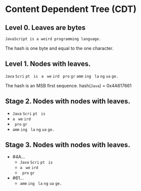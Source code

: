 # Content Dependent Tree (CDT)

## Level 0. Leaves are bytes

`JavaScript is a weird programming language.`

The hash is one byte and equal to the one character.

## Level 1. Nodes with leaves.

`Java` `Scri` `pt ` `is ` `a ` `we` `ird` ` pro` `gr` `amm` `ing` ` la` `ng` `ua` `ge.`

The hash is an MSB first sequence. hash(`Java`) = 0x4A617661

## Stage 2. Nodes with nodes with leaves.

- `Java` `Scri` `pt ` `is `
- `a ` `we` `ird`
- ` pro` `gr`
- `amm` `ing` ` la` `ng` `ua` `ge.`

## Stage 3. Nodes with nodes with leaves.

- #4A...
  - `Java` `Scri` `pt ` `is `
  - `a ` `we` `ird`
  - ` pro` `gr`
- #61...
  - `amm` `ing` ` la` `ng` `ua` `ge.`
